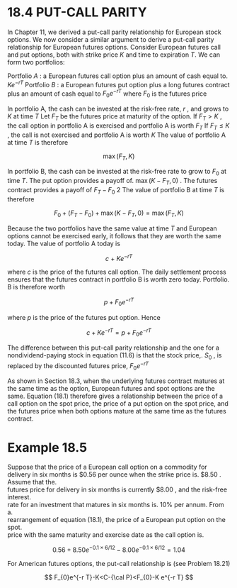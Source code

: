 # 18.4 PUT-CALL PARITY  

In Chapter 11, we derived a put-call parity relationship for European stock options. We now consider a similar argument to derive a put-call parity relationship for European futures options. Consider European futures call and put options, both with strike price $K$ and time to expiration $T.$ We can form two portfolios:  

Portfolio $A$ : a European futures call option plus an amount of cash equal to. $K e^{-r T}$ Portfolio $B$ : a European futures put option plus a long futures contract plus an amount of cash equal to $F_{0}e^{-r T}$ where $F_{0}$ is the futures price  

In portfolio A, the cash can be invested at the risk-free rate, $r$ , and grows to $K$ at time $T$ Let $F_{T}$ be the futures price at maturity of the option. If $F_{T}>K$ , the call option in portfolio A is exercised and portfolio A is worth $F_{T}$ If $F_{T}\leq K$ , the call is not exercised and portfolio A is worth $K$ The value of portfolio A at time $T$ is therefore  

$$
\operatorname*{max}(F_{T},K)
$$  

In portfolio B, the cash can be invested at the risk-free rate to grow to $F_{0}$ at time $T.$ The put option provides a payoff of. $\operatorname*{max}(K-F_{T},0)$ . The futures contract provides a payoff of $F_{T}-F_{0}$ 2 The value of portfolio $\mathrm{B}$ at time $T$ is therefore  

$$
F_{0}+(F_{T}-F_{0})+\operatorname*{max}(K-F_{T},0)=\operatorname*{max}(F_{T},K)
$$  

Because the two portfolios have the same value at time $T$ and European options cannot be exercised early, it follows that they are worth the same today. The value of portfolio A today is  

$$
c\:+\:K e^{-r T}
$$  

where $c$ is the price of the futures call option. The daily settlement process ensures that the futures contract in portfolio $\mathrm{B}$ is worth zero today. Portfolio. $\mathrm{B}$ is therefore worth  

$$
p+F_{0}e^{-r T}
$$  

where $p$ is the price of the futures put option. Hence  

$$
c+K e^{-r T}=p+F_{0}e^{-r T}
$$  

The difference between this put-call parity relationship and the one for a nondividend-paying stock in equation (11.6) is that the stock price,. $S_{0}$ , is replaced by the discounted futures price, $F_{0}e^{-r T}$  

As shown in Section 18.3, when the underlying futures contract matures at the same time as the option, European futures and spot options are the same. Equation (18.1) therefore gives a relationship between the price of a call option on the spot price, the price of a put option on the spot price, and the futures price when both options mature at the same time as the futures contract.  

# Example 18.5  

Suppose that the price of a European call option on a commodity for delivery in six months is $\$0.56$ per ounce when the strike price is. $\$8.50$ . Assume that the.   
futures price for delivery in six months is currently $\$8.00$ , and the risk-free interest.   
rate for an investment that matures in six months is. $10\%$ per annum. From a.   
rearrangement of equation (18.1), the price of a European put option on the spot.   
price with the same maturity and exercise date as the call option is.  

$$
0.56+8.50e^{-0.1\times6/12}-8.00e^{-0.1\times6/12}=1.04
$$  

For American futures options, the put-call relationship is (see Problem 18.21)  

$$
F_{0}e^{-r T}-K<C-{\cal P}<F_{0}-K e^{-r T}
$$  
